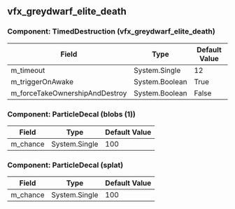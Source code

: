 ## vfx_greydwarf_elite_death

### Component: TimedDestruction (vfx_greydwarf_elite_death)

|Field|Type|Default Value|
|-----|----|-------------|
|m_timeout|System.Single|12|
|m_triggerOnAwake|System.Boolean|True|
|m_forceTakeOwnershipAndDestroy|System.Boolean|False|

### Component: ParticleDecal (blobs (1))

|Field|Type|Default Value|
|-----|----|-------------|
|m_chance|System.Single|100|

### Component: ParticleDecal (splat)

|Field|Type|Default Value|
|-----|----|-------------|
|m_chance|System.Single|100|

